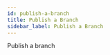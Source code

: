 ```yaml
---
id: publish-a-branch
title: Publish a Branch
sidebar_label: Publish a Branch
---
```



Publish a branch

